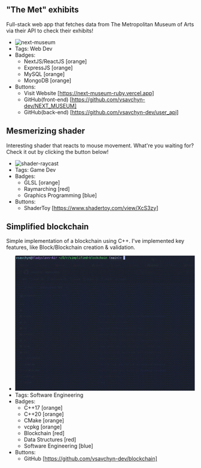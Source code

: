 ## "The Met" exhibits
Full-stack web app that fetches data from The Metropolitan Museum of Arts via their API to check their exhibits!
- ![next-museum](../assets/next-museum.gif)
- Tags: Web Dev
- Badges:
  - NextJS/ReactJS [orange]
  - ExpressJS [orange]
  - MySQL [orange]
  - MongoDB [orange]
- Buttons:
  - Visit Website [https://next-museum-ruby.vercel.app]
  - GitHub(front-end) [https://github.com/vsavchyn-dev/NEXT_MUSEUM]
  - GitHub(back-end) [https://github.com/vsavchyn-dev/user_api]

## Mesmerizing shader
Interesting shader that reacts to mouse movement. What're you waiting for? Check it out by clicking the button below!
- ![shader-raycast](../assets/shader-raycast.gif)
- Tags: Game Dev
- Badges:
  - GLSL [orange]
  - Raymarching [red]
  - Graphics Programming [blue]
- Buttons:
  - ShaderToy [https://www.shadertoy.com/view/XcS3zy]

## Simplified blockchain
Simple implementation of a blockchain using C++. I've implemented key features, like Block/Blockchain creation & validation.
- ![simplified-blockchain](../assets/simplified-blockchain.gif)
- Tags: Software Engineering
- Badges:
  - C++17 [orange]
  - C++20 [orange]
  - CMake [orange]
  - vcpkg [orange]
  - Blockchain [red]
  - Data Structures [red]
  - Software Engineering [blue]
- Buttons:
  - GitHub [https://github.com/vsavchyn-dev/blockchain]